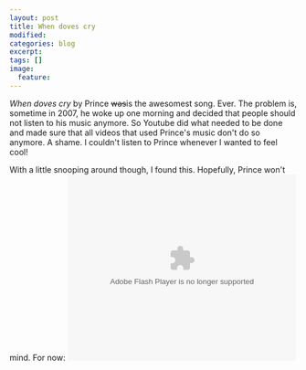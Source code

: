 ```yaml
---
layout: post
title: When doves cry
modified:
categories: blog
excerpt:
tags: []
image:
  feature:
---
```

_When doves cry_ by Prince ~~was~~is the awesomest song. Ever. The problem is, sometime in 2007, he woke up one morning and decided that people should not listen to his music anymore. So Youtube did what needed to be done and made sure that all videos that used Prince's music don't do so anymore. A shame. I couldn't listen to Prince whenever I wanted to feel cool!

With a little snooping around though, I found this. Hopefully, Prince won't mind. For now:
<embed allowfullscreen="true" allowscriptaccess="always" id="VideoPlayback" src="http://video.google.com/googleplayer.swf?docid=5792204981326161348&amp;hl=en&amp;fs=true" style="width:400px;height:326px" type="application/x-shockwave-flash"></embed>
